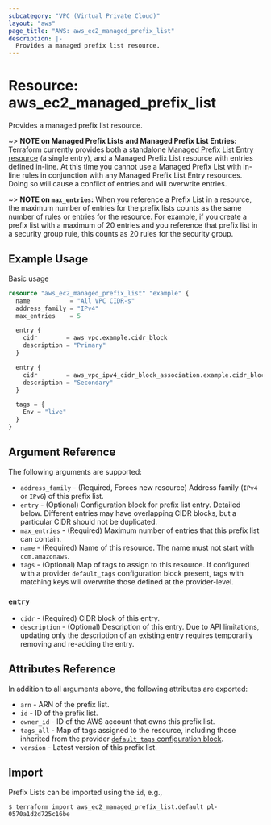 ```yaml
---
subcategory: "VPC (Virtual Private Cloud)"
layout: "aws"
page_title: "AWS: aws_ec2_managed_prefix_list"
description: |-
  Provides a managed prefix list resource.
---
```


# Resource: aws_ec2_managed_prefix_list

Provides a managed prefix list resource.

~> **NOTE on Managed Prefix Lists and Managed Prefix List Entries:** Terraform
currently provides both a standalone [Managed Prefix List Entry resource](ec2_managed_prefix_list_entry.html) (a single entry),
and a Managed Prefix List resource with entries defined in-line. At this time you
cannot use a Managed Prefix List with in-line rules in conjunction with any Managed
Prefix List Entry resources. Doing so will cause a conflict of entries and will overwrite entries.

~> **NOTE on `max_entries`:** When you reference a Prefix List in a resource,
the maximum number of entries for the prefix lists counts as the same number of rules
or entries for the resource. For example, if you create a prefix list with a maximum
of 20 entries and you reference that prefix list in a security group rule, this counts
as 20 rules for the security group.

## Example Usage

Basic usage

```terraform
resource "aws_ec2_managed_prefix_list" "example" {
  name           = "All VPC CIDR-s"
  address_family = "IPv4"
  max_entries    = 5

  entry {
    cidr        = aws_vpc.example.cidr_block
    description = "Primary"
  }

  entry {
    cidr        = aws_vpc_ipv4_cidr_block_association.example.cidr_block
    description = "Secondary"
  }

  tags = {
    Env = "live"
  }
}
```

## Argument Reference

The following arguments are supported:

* `address_family` - (Required, Forces new resource) Address family (`IPv4` or `IPv6`) of this prefix list.
* `entry` - (Optional) Configuration block for prefix list entry. Detailed below. Different entries may have overlapping CIDR blocks, but a particular CIDR should not be duplicated.
* `max_entries` - (Required) Maximum number of entries that this prefix list can contain.
* `name` - (Required) Name of this resource. The name must not start with `com.amazonaws`.
* `tags` - (Optional) Map of tags to assign to this resource. If configured with a provider `default_tags` configuration block present, tags with matching keys will overwrite those defined at the provider-level.

### `entry`

* `cidr` - (Required) CIDR block of this entry.
* `description` - (Optional) Description of this entry. Due to API limitations, updating only the description of an existing entry requires temporarily removing and re-adding the entry.

## Attributes Reference

In addition to all arguments above, the following attributes are exported:

* `arn` - ARN of the prefix list.
* `id` - ID of the prefix list.
* `owner_id` - ID of the AWS account that owns this prefix list.
* `tags_all` - Map of tags assigned to the resource, including those inherited from the provider [`default_tags` configuration block](https://registry.terraform.io/providers/hashicorp/aws/latest/docs#default_tags-configuration-block).
* `version` - Latest version of this prefix list.

## Import

Prefix Lists can be imported using the `id`, e.g.,

```
$ terraform import aws_ec2_managed_prefix_list.default pl-0570a1d2d725c16be
```
